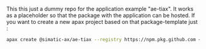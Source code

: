 This this just a dummy repo for the application example "ae-tiax". It works as a placeholder so that the package with the application can be hosted.
If you want to create a new apax project based on that package-template just :

```bash
apax create @simatic-ax/ae-tiax --registry https://npm.pkg.github.com <your-new-projectname>
```
